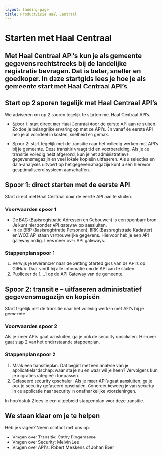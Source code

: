 ```yaml
---
layout: landing-page
title: Productvisie Haal Centraal
---
```

# Starten met Haal Centraal

## Met Haal Centraal API’s kun je als gemeente gegevens rechtstreeks bij de landelijke registratie bevragen. Dat is beter, sneller en goedkoper. In deze startgids lees je hoe je als gemeente start met Haal Centraal API’s. 


## Start op 2 sporen tegelijk met Haal Centraal API’s 
We adviseren om op 2 sporen tegelijk te starten met Haal Centraal API’s.

* Spoor 1: start direct met Haal Centraal door de eerste API aan te sluiten. Zo doe je belangrijke ervaring op met de API’s. En vanaf de eerste API heb je al voordeel in kosten, snelheid en gemak. 

* Spoor 2: start tegelijk met de transitie naar het volledig werken met API’s bij je gemeente. Deze transitie vraagt tijd en voorbereiding. Als je de transitie volledig hebt afgerond, kun je het administratieve gegevensmagazijn en veel lokale kopieën uitfaseren. Als u selecties en data-analyses uitvoert op het gegevensmagazijn kunt u een hiervoor geoptimaliseerd systeem aanschaffen.


## Spoor 1: direct starten met de eerste API 
Start direct met Haal Centraal door de eerste API aan te sluiten.

### Voorwaarden spoor 1
* De BAG (Basisregistratie Adressen en Gebouwen) is een openbare bron. Je kunt hier zonder API gateway op aansluiten. 
* In de BRP (Basisregistratie Personen), BRK (Basisregistratie Kadaster) en WOZ API staan vertrouwelijke gegevens. Hiervoor heb je een API gateway nodig. Lees meer over API gateways.

### Stappenplan spoor 1
1.	Verwijs je leverancier naar de Getting Started gids van de API’s op GitHub. Daar vindt hij alle informatie om de API aan te sluiten.
2.	Publiceer de [….] op de API Gateway van de gemeente. 


## Spoor 2: transitie – uitfaseren administratief gegevensmagazijn en kopieën
Start tegelijk met de transitie naar het volledig werken met API’s bij je gemeente.

### Voorwaarden spoor 2
Als je meer API’s gaat aansluiten, ga je ook de security opschalen. Hierover gaat stap 2 van het onderstaande stappenplan.

### Stappenplan spoor 2

1. Maak een transitieplan. Dat begint met een analyse van je applicatielandschap: waar sta je nu en waar wil je heen? Vervolgens kun je migratiestrategieën toepassen. 
2. Gefaseerd security opschalen. Als je meer API’s gaat aansluiten, ga je ook je security gefaseerd opschalen. Concreet beweeg je van security in de applicatie naar security in onafhankelijke voorzieningen.

In hoofdstuk 2 lees je een uitgebreid stappenplan voor deze transitie.


## We staan klaar om je te helpen 
Heb je vragen? Neem contact met ons op.

* Vragen over Transitie: Cathy Dingemanse	
* Vragen over Security: Melvin Lee	
* Vragen over API's: Robert Melskens of Johan Boer
